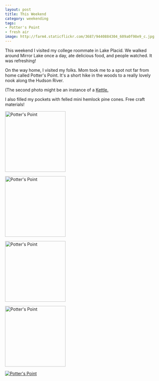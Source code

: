 ```yaml
---
layout: post
title: This Weekend
category: weekending
tags: 
- Potter's Point
- fresh air
image: http://farm4.staticflickr.com/3687/9440884304_609a0f98e9_c.jpg
---
```


This weekend I visited my college roommate in Lake Placid. We walked around Mirror Lake once a day, ate delicious food, and people watched. It was refreshing!

On the way home, I visited my folks. Mom took me to a spot not far from home called Potter's Point. It's a short hike in the woods to a really lovely nook along the Hudson River.

(The second photo might be an instance of a [Kettle.](https://en.wikipedia.org/wiki/Kettle_(landform))

I also filled my pockets with felled mini hemlock pine cones. Free craft materials!

<a href="http://www.flickr.com/photos/91218249@N05/9440867540/" title="Potter's Point by katydecorah, on Flickr"><img src="http://farm4.staticflickr.com/3792/9440867540_59b0194450_n.jpg" width="200" alt="Potter's Point"></a>

<a href="http://www.flickr.com/photos/91218249@N05/9440876766/" title="Potter's Point by katydecorah, on Flickr"><img src="http://farm8.staticflickr.com/7411/9440876766_8d6c1b1b89_n.jpg" width="200" alt="Potter's Point"></a>

<a href="http://www.flickr.com/photos/91218249@N05/9440887880/" title="Potter's Point by katydecorah, on Flickr"><img src="http://farm6.staticflickr.com/5330/9440887880_7c8b2f0d6a_n.jpg" width="200" alt="Potter's Point"></a>

<a href="http://www.flickr.com/photos/91218249@N05/9440890890/" title="Potter's Point by katydecorah, on Flickr"><img src="http://farm6.staticflickr.com/5527/9440890890_ccecb2bdd6_n.jpg" width="200" alt="Potter's Point"></a>

<a href="http://www.flickr.com/photos/91218249@N05/9440884304/" title="Potter's Point by katydecorah, on Flickr"><img src="http://farm4.staticflickr.com/3687/9440884304_609a0f98e9_c.jpg" alt="Potter's Point"></a>
